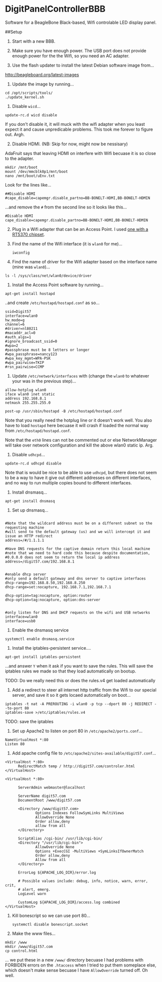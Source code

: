 # DigitPanelControllerBBB
Software for a BeagleBone Black-based, Wifi controlable LED display panel.

##Setup
1. Start with a new BBB. 

1. Make sure you have enough power. The USB port does not provide enough power for the the Wifi, so you need an AC adapter.

1. Use the flash updater to install the latest Debian software image from...

 http://beagleboard.org/latest-images

1. Update the image by running...
 ```
 cd /opt/scripts/tools/
 ./update_kernel.sh
 ```
 
1. Disable `wicd`...
  ```
  update-rc.d wicd disable
  ```
  
  If you don't disable it, it will muck with the wifi adapter when you least expect it and cause unpredicable problems. This took me forever to figure out. Argh. 
  
2. Disable HDMI. (NB: Skip for now, might now be nessisary)

 AdaFruit says that leaving HDMI on interfere with Wifi becuase it is so close to the adapter. 
 ```
 mkdir /mnt/boot
 mount /dev/mmcblk0p1/mnt/boot
 nano /mnt/boot/uEnv.txt
 ```
 
 Look for the lines like...
 ```
 ##Disable HDMI
 #cape_disable=capemgr.disable_partno=BB-BONELT-HDMI,BB-BONELT-HDMIN
 ```
 
 ...and remove the `#` from the second line so it looks like this...
 
 ```
 #Disable HDMI
 cape_disable=capemgr.disable_partno=BB-BONELT-HDMI,BB-BONELT-HDMIN
 ```
 
2. Plug in a Wifi adapter that can be an Access Point. I used [one with a RT5370 chipset](https://www.amazon.com/Wifi-With-Antenna-For-Raspberry/dp/B00H95C0A2/ref=as_sl_pc_ss_til?tag=joshcom-20&linkCode=w01&linkId=ONO3SOUD47R4JW5J&creativeASIN=B00H95C0A2).



1. Find the name of the Wifi interface (it is `wlan0` for me)...
    ```
    iwconfig
    ```

1. Find the name of driver for the Wifi adapter based on the interface name (mine was `wlan0`)...
  ```
  ls -l /sys/class/net/wlan0/device/driver
  ```

1. Install the Access Point software by running...

 ```
 apt-get install hostapd
 ```
 
 ..and create `/etc/hostapd/hostapd.conf` as so...
 
  ```
  ssid=Digit57
  interface=wlan0
  hw_mode=g
  channel=6
  #driver=nl80211
  #macaddr_acl=0
  #auth_algs=1
  #ignore_broadcast_ssid=0
  #wpa=2
  #passphrase must be 8 letters or longer
  #wpa_passphrase=nancy123
  #wpa_key_mgmt=WPA-PSK
  #wpa_pairwise=TKIP
  #rsn_pairwise=CCMP
  ```

    
1. Update `/etc/network/interfaces` with (change the `wlan0` to whatever your was in the previous step)...

  ```
  allow-hotplug wlan0
  iface wlan0 inet static
  address 192.168.8.1
  netmask 255.255.255.0
  
  post-up /usr/sbin/hostapd -B /etc/hostapd/hostapd.conf
  ```
 
 Note that you really need the hotplug line or it doesn't work well. You also have to load `hostapd` here becuase it will crash if loaded the normal way from `/etc/hostapd/hostapd.conf`.

 Note that the `eth0` lines can not be commented out or else NetworkManager will take over network configuration and kill the above wlan0 static ip. Arg. 

1. Disable `udhcpd`...
  ```
  update-rc.d udhcpd disable
  ```
  
  Note that is would be nice to be able to use `udhcpd`, but there does not seem to be a way to have it give out different addresses on different interfaces, and no way to run multiple copies bound to different interfaces.
  
1.  Install dnsmasq...
  ```
  apt-get install dnsmasq
  ```  
  
1. Set up dnsmasq...

  ```
  
  #Note that the wildcard address must be on a different subnet so the requesting machine
  #will send to the default gateway (us) and we will intercept it and issue an HTTP redirect
  address=/#/1.1.1.1

  #Have DNS requests for the captive domain return this local machine
  #note that we need to hard code this because despite documentation,
  #0.0.0.0 does not seem to return the local ip address
  address=/digit57.com/192.168.8.1


  #enable dhcp server
  #only send a default gateway and dns server to captive interfaces
  dhcp-range=192.168.8.50,192.168.8.250
  dhcp-range=set:nocapture, 192.168.7.1,192.168.7.1

  dhcp-option=tag:nocapture, option:router
  dhcp-option=tag:nocapture, option:dns-server


  #only listen for DNS and DHCP requests on the wifi and USB networks
  interface=wlan0
  interface=usb0
  ```
  
1. Enable the dnsmasq service

  ```
  systemctl enable dnsmasq.service
  ```    

1. Install the iptables-persistent service....
  ```
  apt-get install iptables-persistent
  ```
  ...and answer `Y` when it ask if you want to save the rules.
  This will save the iptables rules we made so that they load automatically on bootup. 
  
  TODO: Do we really need this or does the rules.v4 get loaded automatically
  
1. Add a redirect to steer all internet http traffic from the Wifi to our special server, and save it so it gets locaed automatically on boot...
  ```
  iptables -t nat -A PREROUTING -i wlan0 -p tcp --dport 80 -j REDIRECT --to-port 80
  iptables-save >/etc/iptables/rules.v4
  ```
  
  TODO: save the iptables
  
1. Set up Apache2 to listen on port 80 in `/etc/apache2/ports.conf`...
  ```
  NameVirtualHost *:80
  Listen 80
  ```
  
1. Add apache config file to `/etc/apache2/sites-available/digit57.conf`...
  ```
  <VirtualHost *:80>
        RedirectMatch temp / http://digit57.com/controler.html
  </VirtualHost>

  <VirtualHost *:80>

        ServerAdmin webmaster@localhost

        ServerName digit57.com
        DocumentRoot /www/digit57.com

        <Directory /www/digit57.com>
                Options Indexes FollowSymLinks MultiViews
                AllowOverride None
                Order allow,deny
                allow from all
        </Directory>

        ScriptAlias /cgi-bin/ /usr/lib/cgi-bin/
        <Directory "/usr/lib/cgi-bin">
                AllowOverride None
                Options +ExecCGI -MultiViews +SymLinksIfOwnerMatch
                Order allow,deny
                Allow from all
        </Directory>

        ErrorLog ${APACHE_LOG_DIR}/error.log

        # Possible values include: debug, info, notice, warn, error, crit,
        # alert, emerg.
        LogLevel warn

        CustomLog ${APACHE_LOG_DIR}/access.log combined
  </VirtualHost>
  ```
1. Kill bonescript so we can use port 80...

   ```
   systemctl disable bonescript.socket
   ```
1. Make the www files...
  
  ```
  mkdir /www
  mkdir /www/digit57.com
  cp control.html
  ```
  ... we put these in a new `/www/` directory becuase I had problems with FORBIDEN errors on the `.htaccess` when I tried to put them someplace else, which doesn't make sense becuase I have `AllowOverride` turned off. Oh well.
   
